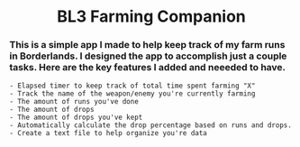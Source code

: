 # <center> BL3 Farming Companion

### This is a simple app I made to help keep track of my farm runs in Borderlands. I designed the app to accomplish just a couple tasks. Here are the key features I added and neeeded to have.
    - Elapsed timer to keep track of total time spent farming "X"
    - Track the name of the weapon/enemy you're currently farming
    - The amount of runs you've done
    - The amount of drops 
    - The amount of drops you've kept
    - Automatically calculate the drop percentage based on runs and drops.
    - Create a text file to help organize you're data